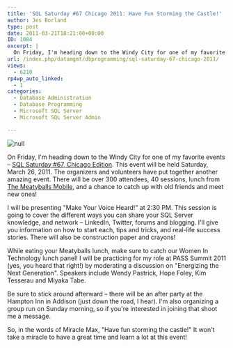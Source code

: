 ```yaml
---
title: 'SQL Saturday #67 Chicago 2011: Have Fun Storming the Castle!'
author: Jes Borland
type: post
date: 2011-03-21T18:21:00+00:00
ID: 1084
excerpt: |
  On Friday, I'm heading down to the Windy City for one of my favorite events - SQL Saturday #67, Chicago Edition. This event will be held Saturday, March 26, 2011. I'll be presenting "Make Your Voice Heard!" and moderating the WIT lunch panel!
url: /index.php/datamgmt/dbprogramming/sql-saturday-67-chicago-2011/
views:
  - 6210
rp4wp_auto_linked:
  - 1
categories:
  - Database Administration
  - Database Programming
  - Microsoft SQL Server
  - Microsoft SQL Server Admin

---
```

![null][1]

On Friday, I'm heading down to the Windy City for one of my favorite events – [SQL Saturday #67, Chicago Edition][2]. This event will be held Saturday, March 26, 2011. The organizers and volunteers have put together another amazing event. There will be over 300 attendees, 40 sessions, lunch from [The Meatyballs Mobile][3], and a chance to catch up with old friends and meet new ones! 

I will be presenting "Make Your Voice Heard!" at 2:30 PM. This session is going to cover the different ways you can share your SQL Server knowledge, and network – LinkedIn, Twitter, forums and blogging. I'll give you information on how to start each, tips and tricks, and real-life success stories. There will also be construction paper and crayons! 

While eating your Meatyballs lunch, make sure to catch our Women In Technology lunch panel! I will be practicing for my role at PASS Summit 2011 (yes, you heard that right!) by moderating a discussion on "Energizing the Next Generation". Speakers include Wendy Pastrick, Hope Foley, Kim Tesserau and Miyaka Tabe. 

Be sure to stick around afterward – there will be an after party at the Hampton Inn in Addison (just down the road, I hear). I'm also organizing a group run on Sunday morning, so if you're interested in joining that shoot me a message. 

So, in the words of Miracle Max, "Have fun storming the castle!" It won't take a miracle to have a great time and learn a lot at this event!

 [1]: /wp-content/uploads/blogs/All/-10.png?mtime=1299430282 "null"
 [2]: http://sqlsaturday.com/67/eventhome.aspx
 [3]: http://meatyballsmobile.com/
